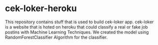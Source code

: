 # cek-loker-heroku
This repository contains stuff that is used to build cek-loker app.
cek-loker is a website that is hoted on heroku that could classify a real or fake job postins with Machine Learning Techniques.
We created the model using RandomForestClassifier Algorithm for the classifier.
